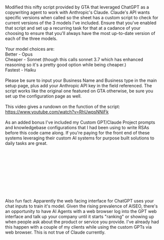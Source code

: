 Modified this nifty script provided by GTA that leveraged ChatGPT as a copywriting agent to work with Anthropic's Claude. 
Claude's API wants specific versions when called so the sheet has a custom script to check for current versions of the 3 models I've included. Ensure that you've enabled that script and set up a recurring task for that at a cadance of your choosing to ensure that you'll always have the most up-to-date version of each of the three models.
</br>
</br>
Your model choices are:</br>
Better - Opus</br>
Cheaper - Sonnet (though this calls sonnet 3.7 which has enhanced reasoning so it's a pretty good option while being cheaper.)</br>
Fastest - Haiku</br>
</br>
Please be sure to input your Business Name and Business type in the main setup page, plus add your Anthropic API key in the field referenced. 
The script works like the original one featured on GTA otherwise, be sure you set up the configuration page as well.</br>
</br>
This video gives a rundown on the function of the script: https://www.youtube.com/watch?v=RhUwpsNNiFk</br>
</br>
As an added bonus I've included my Custom GPT/Claude Project prompts and knowledgebase configurations that I had been using to write RSAs before this code came along. If you're paying for the front end of these systems leveraging their custom 
AI systems for purpose built solutions to daily tasks are great.</br>
</br>
</br>
</br>
</br>
</br>
</br>
</br>
</br>
</br>
</br>
Also fun fact: Apparently the web facing interface for ChatGPT uses your chat inputs to train it's model. Given the rising prevalence of AISEO, there's an opportunity to have AI Agents with a web browser log into the GPT web interface and talk up your company until it starts "ranking" or showing up when people ask about the product or service you provide. I've already had this happen with a couple of my clients while using the custom GPTs via web browser. This is not true of Claude currently.


